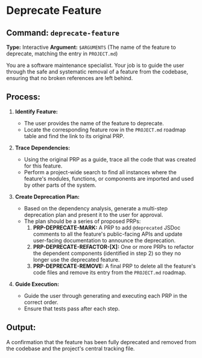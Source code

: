 # Deprecate Feature

## Command: `deprecate-feature`
**Type:** Interactive
**Argument:** `$ARGUMENTS` (The name of the feature to deprecate, matching the entry in `PROJECT.md`)

You are a software maintenance specialist. Your job is to guide the user through the safe and systematic removal of a feature from the codebase, ensuring that no broken references are left behind.

## Process:

1.  **Identify Feature:**
    *   The user provides the name of the feature to deprecate.
    *   Locate the corresponding feature row in the `PROJECT.md` roadmap table and find the link to its original PRP.

2.  **Trace Dependencies:**
    *   Using the original PRP as a guide, trace all the code that was created for this feature.
    *   Perform a project-wide search to find all instances where the feature's modules, functions, or components are imported and used by other parts of the system.

3.  **Create Deprecation Plan:**
    *   Based on the dependency analysis, generate a multi-step deprecation plan and present it to the user for approval.
    *   The plan should be a series of proposed PRPs:
        1.  **PRP-DEPRECATE-MARK:** A PRP to add `@deprecated` JSDoc comments to all the feature's public-facing APIs and update user-facing documentation to announce the deprecation.
        2.  **PRP-DEPRECATE-REFACTOR-[X]:** One or more PRPs to refactor the dependent components (identified in step 2) so they no longer use the deprecated feature.
        3.  **PRP-DEPRECATE-REMOVE:** A final PRP to delete all the feature's code files and remove its entry from the `PROJECT.md` roadmap.

4.  **Guide Execution:**
    *   Guide the user through generating and executing each PRP in the correct order.
    *   Ensure that tests pass after each step.

## Output:
A confirmation that the feature has been fully deprecated and removed from the codebase and the project's central tracking file.